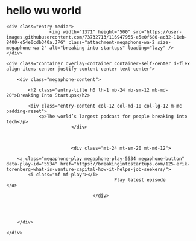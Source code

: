 # hello wu world

<div class="megaphone-section megaphone-section-welcome megaphone-overlay wa-layout wa-layout-2 d-flex justify-content-center align-items-center megaphone-subscribe-on">
    
	<div class="entry-media">
					<img width="1371" height="500" src="https://user-images.githubusercontent.com/73732713/116947955-e5e0f680-ac32-11eb-8400-e54e0cdb340a.JPG" class="attachment-megaphone-wa-2 size-megaphone-wa-2" alt="breaking into startups" loading="lazy" />		    </div>

	<div class="container overlay-container container-self-center d-flex align-items-center justify-content-center text-center">

        <div class="megaphone-content">            
			
			<h2 class="entry-title h0 lh-1 mb-24 mb-sm-12 mb-md-20">Breaking Into Startups</h2>
			
            <div class="entry-content col-12 col-md-10 col-lg-12 m-mc padding-reset">
				<p>The world’s largest podcast for people breaking into tech</p>
				            </div>


                                                                                
                            <div class="mt-24 mt-sm-20 mt-md-12">
                                
		<a class="megaphone-play megaphone-play-5534 megaphone-button"  data-play-id="5534" href="https://breakingintostartups.com/125-erik-torenberg-what-is-venture-capital-how-it-helps-job-seekers/">
			<i class="mf mf-play"></i>
											Play latest episode									</a>

		                            </div>
                                
                                                                                
			

        </div>

	</div>
